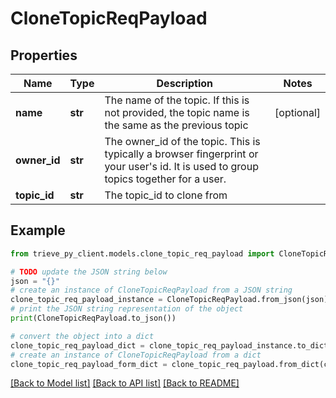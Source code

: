 # CloneTopicReqPayload


## Properties

Name | Type | Description | Notes
------------ | ------------- | ------------- | -------------
**name** | **str** | The name of the topic. If this is not provided, the topic name is the same as the previous topic | [optional] 
**owner_id** | **str** | The owner_id of the topic. This is typically a browser fingerprint or your user&#39;s id. It is used to group topics together for a user. | 
**topic_id** | **str** | The topic_id to clone from | 

## Example

```python
from trieve_py_client.models.clone_topic_req_payload import CloneTopicReqPayload

# TODO update the JSON string below
json = "{}"
# create an instance of CloneTopicReqPayload from a JSON string
clone_topic_req_payload_instance = CloneTopicReqPayload.from_json(json)
# print the JSON string representation of the object
print(CloneTopicReqPayload.to_json())

# convert the object into a dict
clone_topic_req_payload_dict = clone_topic_req_payload_instance.to_dict()
# create an instance of CloneTopicReqPayload from a dict
clone_topic_req_payload_form_dict = clone_topic_req_payload.from_dict(clone_topic_req_payload_dict)
```
[[Back to Model list]](../README.md#documentation-for-models) [[Back to API list]](../README.md#documentation-for-api-endpoints) [[Back to README]](../README.md)


